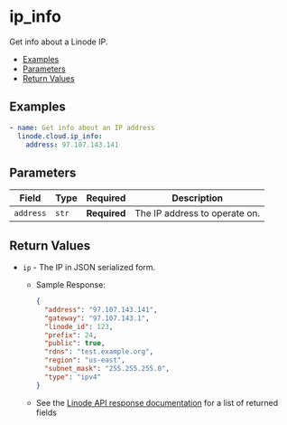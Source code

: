 # ip_info

Get info about a Linode IP.


- [Examples](#examples)
- [Parameters](#parameters)
- [Return Values](#return-values)

## Examples

```yaml
- name: Get info about an IP address
  linode.cloud.ip_info:
    address: 97.107.143.141
```










## Parameters

| Field     | Type | Required | Description                                                                  |
|-----------|------|----------|------------------------------------------------------------------------------|
| `address` | `str` | **Required** | The IP address to operate on.   |






## Return Values

- `ip` - The IP in JSON serialized form.

    - Sample Response:
        ```json
        {
          "address": "97.107.143.141",
          "gateway": "97.107.143.1",
          "linode_id": 123,
          "prefix": 24,
          "public": true,
          "rdns": "test.example.org",
          "region": "us-east",
          "subnet_mask": "255.255.255.0",
          "type": "ipv4"
        }
        ```
    - See the [Linode API response documentation](https://www.linode.com/docs/api/networking/#ip-address-view__responses) for a list of returned fields


